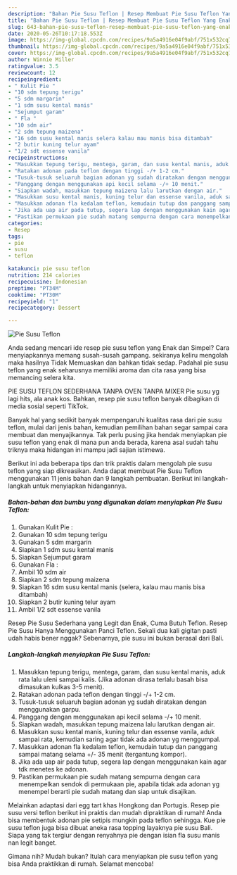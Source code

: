 ```yaml
---
description: "Bahan Pie Susu Teflon | Resep Membuat Pie Susu Teflon Yang Enak Dan Mudah"
title: "Bahan Pie Susu Teflon | Resep Membuat Pie Susu Teflon Yang Enak Dan Mudah"
slug: 643-bahan-pie-susu-teflon-resep-membuat-pie-susu-teflon-yang-enak-dan-mudah
date: 2020-05-26T10:17:18.553Z
image: https://img-global.cpcdn.com/recipes/9a5a4916e04f9abf/751x532cq70/pie-susu-teflon-foto-resep-utama.jpg
thumbnail: https://img-global.cpcdn.com/recipes/9a5a4916e04f9abf/751x532cq70/pie-susu-teflon-foto-resep-utama.jpg
cover: https://img-global.cpcdn.com/recipes/9a5a4916e04f9abf/751x532cq70/pie-susu-teflon-foto-resep-utama.jpg
author: Winnie Miller
ratingvalue: 3.5
reviewcount: 12
recipeingredient:
- " Kulit Pie "
- "10 sdm tepung terigu"
- "5 sdm margarin"
- "1 sdm susu kental manis"
- "Sejumput garam"
- " Fla "
- "10 sdm air"
- "2 sdm tepung maizena"
- "16 sdm susu kental manis selera kalau mau manis bisa ditambah"
- "2 butir kuning telur ayam"
- "1/2 sdt essense vanila"
recipeinstructions:
- "Masukkan tepung terigu, mentega, garam, dan susu kental manis, aduk rata lalu uleni sampai kalis. (Jika adonan dirasa terlalu basah bisa dimasukan kulkas 3-5 menit)."
- "Ratakan adonan pada teflon dengan tinggi -/+ 1-2 cm."
- "Tusuk-tusuk seluaruh bagian adonan yg sudah diratakan dengan menggunakan garpu."
- "Panggang dengan menggunakan api kecil selama -/+ 10 menit."
- "Siapkan wadah, masukkan tepung maizena lalu larutkan dengan air."
- "Masukkan susu kental manis, kuning telur dan essense vanila, aduk sampai rata, kemudian saring agar tidak ada adonan yg menggumpal."
- "Masukkan adonan fla kedalam teflon, kemudain tutup dan panggang sampai matang selama +/- 35 menit (tergantung kompor)."
- "Jika ada uap air pada tutup, segera lap dengan menggunakan kain agar tdk menetes ke adonan."
- "Pastikan permukaan pie sudah matang sempurna dengan cara menempelkan sendok di permukaan pie, apabila tidak ada adonan yg menempel berarti pie sudah matang dan siap untuk disajikan."
categories:
- Resep
tags:
- pie
- susu
- teflon

katakunci: pie susu teflon 
nutrition: 214 calories
recipecuisine: Indonesian
preptime: "PT34M"
cooktime: "PT30M"
recipeyield: "1"
recipecategory: Dessert

---
```



![Pie Susu Teflon](https://img-global.cpcdn.com/recipes/9a5a4916e04f9abf/751x532cq70/pie-susu-teflon-foto-resep-utama.jpg)

Anda sedang mencari ide resep pie susu teflon yang Enak dan Simpel? Cara menyiapkannya memang susah-susah gampang. sekiranya keliru mengolah maka hasilnya Tidak Memuaskan dan bahkan tidak sedap. Padahal pie susu teflon yang enak seharusnya memiliki aroma dan cita rasa yang bisa memancing selera kita.

PIE SUSU TEFLON SEDERHANA TANPA OVEN TANPA MIXER Pie susu yg lagi hits, ala anak kos. Bahkan, resep pie susu teflon banyak dibagikan di media sosial seperti TikTok.

Banyak hal yang sedikit banyak mempengaruhi kualitas rasa dari pie susu teflon, mulai dari jenis bahan, kemudian pemilihan bahan segar sampai cara membuat dan menyajikannya. Tak perlu pusing jika hendak menyiapkan pie susu teflon yang enak di mana pun anda berada, karena asal sudah tahu triknya maka hidangan ini mampu jadi sajian istimewa.


Berikut ini ada beberapa tips dan trik praktis dalam mengolah pie susu teflon yang siap dikreasikan. Anda dapat membuat Pie Susu Teflon menggunakan 11 jenis bahan dan 9 langkah pembuatan. Berikut ini langkah-langkah untuk menyiapkan hidangannya.

<!--inarticleads1-->

##### Bahan-bahan dan bumbu yang digunakan dalam menyiapkan Pie Susu Teflon:

1. Gunakan  Kulit Pie :
1. Gunakan 10 sdm tepung terigu
1. Gunakan 5 sdm margarin
1. Siapkan 1 sdm susu kental manis
1. Siapkan Sejumput garam
1. Gunakan  Fla :
1. Ambil 10 sdm air
1. Siapkan 2 sdm tepung maizena
1. Siapkan 16 sdm susu kental manis (selera, kalau mau manis bisa ditambah)
1. Siapkan 2 butir kuning telur ayam
1. Ambil 1/2 sdt essense vanila


Resep Pie Susu Sederhana yang Legit dan Enak, Cuma Butuh Teflon. Resep Pie Susu Hanya Menggunakan Panci Teflon. Sekali dua kali gigitan pasti udah habis bener nggak? Sebenarnya, pie susu ini bukan berasal dari Bali. 

<!--inarticleads2-->

##### Langkah-langkah menyiapkan Pie Susu Teflon:

1. Masukkan tepung terigu, mentega, garam, dan susu kental manis, aduk rata lalu uleni sampai kalis. (Jika adonan dirasa terlalu basah bisa dimasukan kulkas 3-5 menit).
1. Ratakan adonan pada teflon dengan tinggi -/+ 1-2 cm.
1. Tusuk-tusuk seluaruh bagian adonan yg sudah diratakan dengan menggunakan garpu.
1. Panggang dengan menggunakan api kecil selama -/+ 10 menit.
1. Siapkan wadah, masukkan tepung maizena lalu larutkan dengan air.
1. Masukkan susu kental manis, kuning telur dan essense vanila, aduk sampai rata, kemudian saring agar tidak ada adonan yg menggumpal.
1. Masukkan adonan fla kedalam teflon, kemudain tutup dan panggang sampai matang selama +/- 35 menit (tergantung kompor).
1. Jika ada uap air pada tutup, segera lap dengan menggunakan kain agar tdk menetes ke adonan.
1. Pastikan permukaan pie sudah matang sempurna dengan cara menempelkan sendok di permukaan pie, apabila tidak ada adonan yg menempel berarti pie sudah matang dan siap untuk disajikan.


Melainkan adaptasi dari egg tart khas Hongkong dan Portugis. Resep pie susu versi teflon berikut ini praktis dan mudah dipraktikan di rumah! Anda bisa membentuk adonan pie setipis mungkin pada teflon sehingga. Kue pie susu teflon juga bisa dibuat aneka rasa topping layaknya pie susu Bali. Siapa yang tak tergiur dengan renyahnya pie dengan isian fla susu manis nan legit banget. 

Gimana nih? Mudah bukan? Itulah cara menyiapkan pie susu teflon yang bisa Anda praktikkan di rumah. Selamat mencoba!
